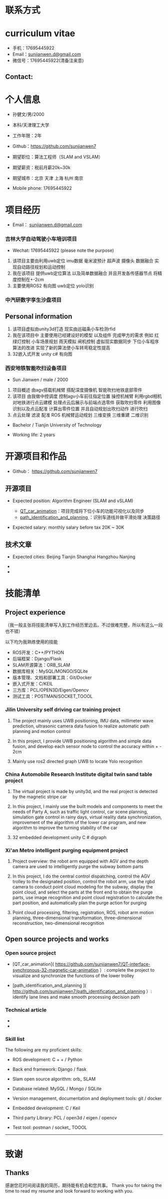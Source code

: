 # 联系方式
# curriculum vitae

- 手机：17695445922
- Email：sunjianwen.d@gmail.com 
- 微信号：17695445922(清备注来意)
##   Contact:

# 个人信息

 - 孙健文/男/2000 
 - 本科/天津理工大学
 - 工作年限：2年
 - Github：https://github.com/sunjianwen7
 - 期望职位：算法工程师（SLAM and VSLAM）
 - 期望薪资：税前月薪20k~30k
 - 期望城市：北京 天津 上海 杭州 南京

- Mobile phone: 17695445922

# 项目经历
- Email： sunjianwen.d@gmail.com

### 吉林大学自动驾驶小车培训项目 
- Wechat: 17695445922 (please note the purpose)

1. 该项目主要由利用uwb定位 imu数据 毫米波预计 超声波 摄像头 数据融合 实现自动路径规划和运动控制
2. 我在该项目 提供uwb定位算法 以及简单数据融合 并且开发各传感器节点 将精度控制在+-2cm
3. 主要使用ROS2 有向图  uwb定位 yolo识别


### 中汽研数字孪生沙盘项目 
## Personal information

1. 该项目虚拟由unity3d打造 现实由巡磁条小车检测rfid
2. 我在该项目中 主要使用已经建设好的模型 以及组件 完成甲方的需求 例如 红绿灯控制 小车场景规划 雨天模拟 闸机控制 虚拟现实数据同步 下位小车程序算法的改进 实现了新的算法使小车转弯稳定性提高
3. 32嵌入式开发 unity c# 有向图


### 西安地铁智能吹扫设备项目
- Sun Jianwen / male / 2000

1. 项目概述 由agv搭载机械臂 搭配深度摄像机 智能吹扫地铁底部零件
2. 该项目 由我做中控调度 控制agv小车前往指定位置 操控机械臂 利用rgbd相机 对地铁进行点云建模 处理点云后展示与前端点选零件 获取吹扫零件 利用图像识别以及点云配准 计算出零件位置 并且自动规划出吹扫动作 进行吹扫
3. 点云处理 滤波 配准 ROS 机械臂运动规划 三维变换 三维重建 二维识别
- Bachelor / Tianjin University of Technology

- Working life: 2 years

# 开源项目和作品
- Github： https://github.com/sunjianwen7

## 开源项目
- Expected position: Algorithm Engineer (SLAM and vSLAM)

  - [QT_car_animation](https://github.com/sunjianwen7/QT-interface-synchronous-32-magnetic-car-animation)：项目完成将下位小车的功能可视化以及同步
  - [path_identification_and_planning  ](http://github.com/sunjianwen7/path_identification_and_planning  )：识别车道线并做平滑处理 决策路径
- Expected salary: monthly salary before tax 20K ~ 30K

## 技术文章
- Expected cities: Beijing Tianjin Shanghai Hangzhou Nanjing

- 

  - 

# 技能清单
## Project experience

（我一般主张将技能清单写入到工作经历里边去。不过很难完整，所以有这么一段也不错）

以下均为我熟练使用的技能

- ROS开发：C++/PYTHON
- 后端框架：Django/Flask
- SLAM开源算法：ORB_SLAM
- 数据库相关：MySQL/MONGO/SQLite
- 版本管理、文档和部署工具：Git/Docker
- 嵌入式开发：C/KEIL
- 三方库：PCL/OPEN3D/Eigen/Opencv
- 测试工具：POSTMAN/SOCKET_TOOOL    
### Jilin University self driving car training project



1. The project mainly uses UWB positioning, IMU data, millimeter wave prediction, ultrasonic camera data fusion to realize automatic path planning and motion control

2. In this project, I provide UWB positioning algorithm and simple data fusion, and develop each sensor node to control the accuracy within + - 2cm

3. Mainly use ros2 directed graph UWB to locate Yolo recognition



### China Automobile Research Institute digital twin sand table project



1. The virtual project is made by unity3d, and the real project is detected by the magnetic stripe car

2. In this project, I mainly use the built models and components to meet the needs of Party A, such as traffic light control, car scene planning, simulation gate control in rainy days, virtual reality data synchronization, improvement of the algorithm of the lower car program, and new algorithm to improve the turning stability of the car

3. 32 embedded development unity C # digraph



### Xi'an Metro intelligent purging equipment project



1. Project overview: the robot arm equipped with AGV and the depth camera are used to intelligently purge the subway bottom parts

2. In this project, I do the central control dispatching, control the AGV trolley to the designated position, control the robot arm, use the rgbd camera to conduct point cloud modeling for the subway, display the point cloud, and select the parts at the front end to obtain the purge parts, use image recognition and point cloud registration to calculate the part position, and automatically plan the purge action for purging

3. Point cloud processing, filtering, registration, ROS, robot arm motion planning, three-dimensional transformation, three-dimensional reconstruction, two-dimensional recognition



## Open source projects and works



### Open source project



- [QT_car_animation]( https://github.com/sunjianwen7/QT-interface-synchronous-32-magnetic-car-animation ）: complete the project to visualize and synchronize the functions of the lower trolley

- [path_identification_and_planning ]( http://github.com/sunjianwen7/path_identification_and_planning ）: identify lane lines and make smooth processing decision path



### Technical article



-



-



###  Skill list

The following are my proficient skills:

- ROS development: C + + / Python

- Back end framework: Django / flask

- Slam open source algorithm: orb_ SLAM

- Database related: MySQL / Mongo / SQLite

- Version management, documentation and deployment tools: git / docker

- Embedded development: C / Keil

- Third party Library: PCL / open3d / eigen / opencv

- Test tool: postman / socket_ TOOOL

---

# 致谢
## Thanks

感谢您花时间阅读我的简历，期待能有机会和您共事。
Thank you for taking the time to read my resume and look forward to working with you.

